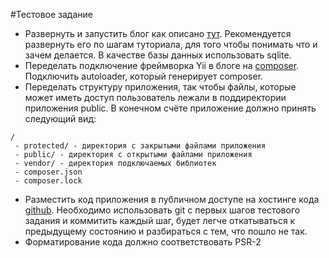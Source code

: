 #Тестовое задание

* Развернуть и запустить блог как описано [тут](http://www.yiiframework.com/doc/blog/). Рекомендуется развернуть его по шагам туториала, для того чтобы понимать что и зачем делается. В качестве базы данных использовать sqlite. 
* Переделать подключение фреймворка Yii в блоге на [composer](https://getcomposer.org/). Подключить autoloader, который генерирует composer. 
* Переделать структуру приложения, так чтобы файлы, которые может иметь доступ пользователь лежали в поддиректории приложения public.
В конечном счёте приложение должно принять следующий вид:
```
/
 - protected/ - директория с закрытыми файлами приложения
 - public/ - директория с открытыми файлами приложения
 - vendor/ - директория подключаемых библиотек
 - composer.json
 - composer.lock
```
* Разместить код приложения в публичном доступе на хостинге кода [github](https://github.com/). Необходимо использовать git с первых шагов тестового задания и коммитить каждый шаг, будет легче откатываться к предыдущему состоянию и разбираться с тем, что пошло не так.
* Форматирование кода должно соответствовать PSR-2
